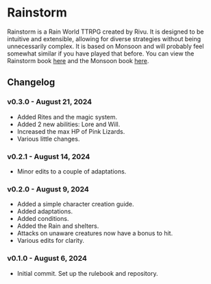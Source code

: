 # Rainstorm
Rainstorm is a Rain World TTRPG created by Rivu. It is designed to be intuitive and extensible, allowing for diverse strategies without being unnecessarily complex.
It is based on Monsoon and will probably feel somewhat similar if you have played that before.
You can view the Rainstorm book [here](https://the-rivulet.github.io/rainstorm/) and the Monsoon book [here](https://docs.google.com/document/d/1fzTmmMGFaIGbE8kf-QR5wNup7WUS8dciCVOHrH06bPY/edit).

## Changelog
### v0.3.0 - August 21, 2024
* Added Rites and the magic system.
* Added 2 new abilities: Lore and Will.
* Increased the max HP of Pink Lizards.
* Various little changes.
### v0.2.1 - August 14, 2024
* Minor edits to a couple of adaptations.
### v0.2.0 - August 9, 2024
* Added a simple character creation guide.
* Added adaptations.
* Added conditions.
* Added the Rain and shelters.
* Attacks on unaware creatures now have a bonus to hit.
* Various edits for clarity.
### v0.1.0 - August 6, 2024
* Initial commit. Set up the rulebook and repository.
